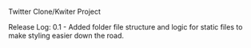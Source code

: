 Twitter Clone/Kwiter Project

Release Log:
0.1 - Added folder file structure and logic for static files to make styling easier down the road.